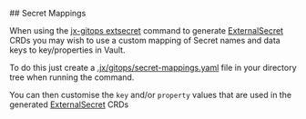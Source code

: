 ## Secret Mappings

When using the [jx-gitops extsecret](cmd/jx-gitops_extsecret.md) command to generate [ExternalSecret](https://github.com/godaddy/kubernetes-external-secrets) CRDs you may wish to use a custom mapping of Secret names and data keys to key/properties in Vault.

To do this just create a [.jx/gitops/secret-mappings.yaml](https://github.com/jenkins-x/jx-gitops/blob/master/.jx/gitops/secret-mappings.yaml) file in your directory tree when running the command. 

You can then customise the `key` and/or `property` values that are used in the generated [ExternalSecret](https://github.com/godaddy/kubernetes-external-secrets) CRDs
